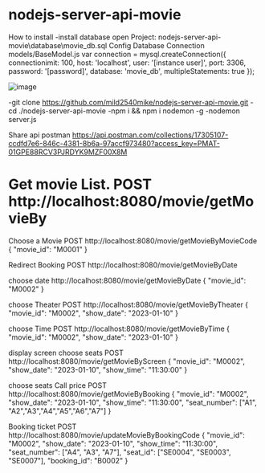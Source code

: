 # nodejs-server-api-movie
How to install
-install database
  open Project: nodejs-server-api-movie\database\movie_db.sql
  Config Database Connection models/BaseModel.js
  var connection = mysql.createConnection({
    connectionimit: 100,
    host: 'localhost',
    user: '[instance user]',
    port: 3306, 
    password: '[password]',
    database: 'movie_db',
    multipleStatements: true
}); 

  ![image](https://user-images.githubusercontent.com/52666884/211618688-58eea9ab-0be7-40fb-8c91-ccc9726e42da.png)

-git clone https://github.com/mild2540mike/nodejs-server-api-movie.git
-cd ./nodejs-server-api-movie
-npm i && npm i nodemon -g
-nodemon server.js


Share api postman https://api.postman.com/collections/17305107-ccdfd7e6-846c-4381-8b6a-97accf973480?access_key=PMAT-01GPE88RCV3PJRDYK9MZF00X8M

Get movie List.
POST http://localhost:8080/movie/getMovieBy
===================================================================================================================================
Choose a Movie
POST http://localhost:8080/movie/getMovieByMovieCode
{
    "movie_id": "M0001"
}

Redirect Booking
POST http://localhost:8080/movie/getMovieByDate

choose date
http://localhost:8080/movie/getMovieByDate
{
    "movie_id": "M0002"
}

choose Theater
POST http://localhost:8080/movie/getMovieByTheater
{
     "movie_id": "M0002",
     "show_date": "2023-01-10"
}

choose Time
POST http://localhost:8080/movie/getMovieByTime
{
     "movie_id": "M0002",
     "show_date": "2023-01-10"
}

display screen choose seats
POST http://localhost:8080/movie/getMovieByScreen
{
     "movie_id": "M0002",
     "show_date": "2023-01-10",
     "show_time": "11:30:00"
}

choose seats Call price
POST http://localhost:8080/movie/getMovieByBooking
{
     "movie_id": "M0002",
     "show_date": "2023-01-10",
     "show_time": "11:30:00",
     "seat_number": ["A1", "A2","A3","A4","A5","A6","A7"]
}

Booking ticket
POST http://localhost:8080/movie/updateMovieByBookingCode
{
     "movie_id": "M0002",
     "show_date": "2023-01-10",
     "show_time": "11:30:00",
     "seat_number": ["A4", "A3", "A7"],
     "seat_id": ["SE0004", "SE0003", "SE0007"],
     "booking_id": "B0002"
}
